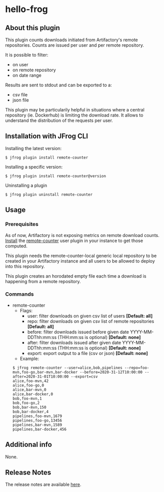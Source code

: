 # hello-frog

## About this plugin
This plugin counts downloads initiated from Artifactory's remote repositories. 
Counts are issued per user and per remote repository.

It is possible to filter:
- on user
- on remote repository
- on date range

Results are sent to stdout and can be exported to a:
- csv file 
- json file

This plugin may be particularily helpful in situations where a central repository (ie. Dockerhub) is limiting the download rate.
It allows to understand the distribution of the requests per user.

## Installation with JFrog CLI
Installing the latest version:

`$ jfrog plugin install remote-counter`

Installing a specific version:

`$ jfrog plugin install remote-counter@version`

Uninstalling a plugin

`$ jfrog plugin uninstall remote-counter`

## Usage

### Prerequisites
As of now, Artifactory is not exposing metrics on remote download counts. [Install](https://www.jfrog.com/confluence/display/JFROG/User+Plugins#UserPlugins-DeployingPlugins) the [remote-counter](artifactory-user-plugin/remote-counter.groovy) user plugin in your instance to get those computed. 

This plugin needs the remote-counter-local generic local repository to be created in your Artifactory instance and all users to be allowed to deploy into this repository.

This plugin creates an horodated empty file each time a download is happening from a remote repository.

### Commands
* remote-counter
    - Flags:
        - user: filter downloads on given csv list of users **[Default: all]**
        - repo: filter downloads on given csv list of remote repositories **[Default: all]**
        - before: filter downloads issued before given date YYYY-MM-DDThh:mm:ss (THH:mm:ss is optional) **[Default: none]**
        - after: filter downloads issued after given date YYYY-MM-DDThh:mm:ss (THH:mm:ss is optional) **[Default: none]**
        - export: export output to a file (csv or json) **[Default: none]**
    - Example:
    ```
    $ jfrog remote-counter --user=alice,bob,pipelines --repo=foo-mvn,foo-go,bar-mvn,bar-docker --before=2020-31-12T10:00:00 --after=2020-31-01T10:00:00 --export=csv
    alice,foo-mvn,42
    alice,foo-go,0
    alice,bar-mvn,0
    alice,bar-docker,0
    bob,foo-mvn,1
    bob,foo-go,2
    bob,bar-mvn,150
    bob,bar-docker,4
    pipelines,foo-mvn,1679
    pipelines,foo-go,13456
    pipelines,bar-mvn,1589
    pipelines,bar-docker,456
    ```

## Additional info
None.

## Release Notes
The release notes are available [here](RELEASE.md).
